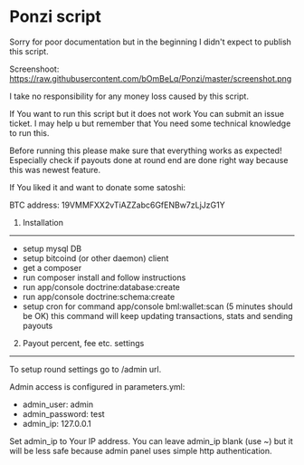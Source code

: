 Ponzi script
========================
Sorry for poor documentation but in the beginning I didn't expect to publish this script.

Screenshoot: https://raw.githubusercontent.com/bOmBeLq/Ponzi/master/screenshot.png

I take no responsibility for any money loss caused by this script.

If You want to run this script but it does not work You can submit an issue ticket.
I may help u but remember that You need some technical knowledge to run this.

Before running this please make sure that everything works as expected!
Especially check if payouts done at round end are done right way because this was newest feature.

If You liked it and want to donate some satoshi:

BTC address: 19VMMFXX2vTiAZZabc6GfENBw7zLjJzG1Y

1) Installation
----------------------------------
- setup mysql DB
- setup bitcoind (or other daemon) client
- get a composer
- run composer install and follow instructions
- run app/console doctrine:database:create
- run app/console doctrine:schema:create
- setup cron for command app/console bml:wallet:scan (5 minutes should be OK) this command will keep updating transactions, stats and sending payouts

2) Payout percent, fee etc. settings
----------------------------------
To setup round settings go to /admin url.

Admin access is configured in parameters.yml:

- admin_user: admin
- admin_password: test
- admin_ip: 127.0.0.1

Set admin_ip to Your IP address. You can leave admin_ip blank (use ~) but it will be less safe because admin panel uses simple http authentication.
